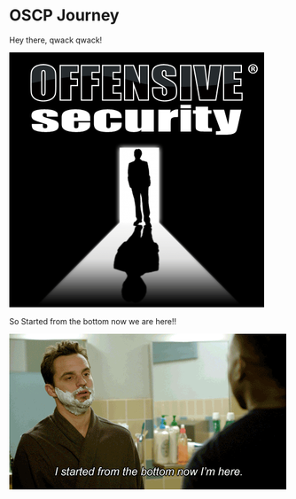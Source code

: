 # OSCP Journey

Hey there, qwack qwack!

![](offsec-logo.png	)

So Started from the bottom now we are here!! 

![](giphy.gif)
